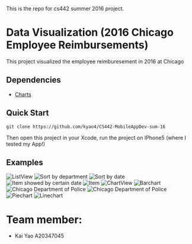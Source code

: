 This is the repo for cs442 summer 2016 project.


# Data Visualization (2016 Chicago Employee Reimbursements)

This project visualized the employee reimburesement in 2016 at Chicago

## Dependencies

* [Charts](https://github.com/danielgindi/Charts)


## Quick Start
```
git clone https://github.com/kyao4/CS442-MobileAppDev-sum-16
```
Then open this project in your Xcode, run the project on IPhone5 (where I tested my App!)

## Examples

![ListView](https://github.com/kyao4/CS442-MobileAppDev-sum-16/images/1.png)
![Sort by department](https://github.com/kyao4/CS442-MobileAppDev-sum-16/images/2.png)
![Sort by date](https://github.com/kyao4/CS442-MobileAppDev-sum-16/images/3.png)
![Item showed by certain date](https://github.com/kyao4/CS442-MobileAppDev-sum-16/images/4.png)
![Item](https://github.com/kyao4/CS442-MobileAppDev-sum-16/images/5.png)
![ChartView](https://github.com/kyao4/CS442-MobileAppDev-sum-16/images/6.png)
![Barchart](https://github.com/kyao4/CS442-MobileAppDev-sum-16/images/7.png)
![Chicago Department of Police](https://github.com/kyao4/CS442-MobileAppDev-sum-16/images/8.png)
![Chicago Department of Police](https://github.com/kyao4/CS442-MobileAppDev-sum-16/images/9.png)
![Piechart](https://github.com/kyao4/CS442-MobileAppDev-sum-16/images/10.png)
![Linechart](https://github.com/kyao4/CS442-MobileAppDev-sum-16/images/11.png)

# Team member:
* Kai Yao A20347045
